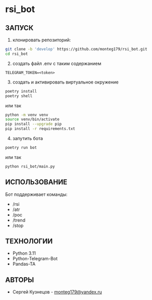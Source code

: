 # rsi_bot
## ЗАПУСК
1. клонировать репозиторий:
```sh
git clone -b 'develop' https://github.com/monteg179/rsi_bot.git
cd rsi_bot
```
2. создать файл .env с таким содержанием
```
TELEGRAM_TOKEN=<token>
```
3. создать и активировать виртуальное окружение
```sh
poetry install
poetry shell
```
или так
```sh
python -m venv venv
source venv/bin/activate
pip install --upgrade pip
pip install -r requirements.txt
```
4. запутить бота
```sh
poetry run bot
```
или так 
```sh
python rsi_bot/main.py
```

## ИСПОЛЬЗОВАНИЕ
Бот поддерживает команды:
- /rsi <coin> <timeframe> <min> <max>
- /atr <coin> <timeframe> <min> <max>
- /poc 
- /trend
- /stop


## ТЕХНОЛОГИИ
- Python 3.11
- Python-Telegram-Bot
- Pandas-TA

## АВТОРЫ
* Сергей Кузнецов - monteg179@yandex.ru
